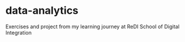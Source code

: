 # data-analytics
Exercises and project from my learning journey at ReDI School of Digital Integration

